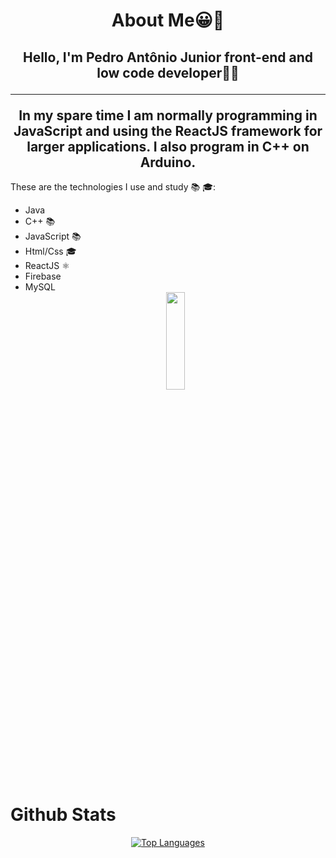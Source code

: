 <h1 align="center">About Me😀👋</h1>
<h2 align="center">Hello, I'm Pedro Antônio Junior front-end and low code developer👨‍💻 <hr>
In my spare time I am normally programming in JavaScript and using the ReactJS framework for larger applications. I also program in C++ on Arduino.</h2>

These are the technologies I use and study 📚 🎓:

<div align="start">
  <ul>
    <li>Java</li>
    <li>C++ 📚</li>
    <li>JavaScript 📚</li>
    <li>Html/Css 🎓</li>
    <li>ReactJS ⚛️</li>
    <li>Firebase</li>
    <li>MySQL</li>
    <div align="center"><img  src="https://github.com/Pedrooaj/Pedrooaj/assets/133423641/dc3994c2-21b4-4fb9-ba43-f53c45433d72" width="25%" height="20%" /></div>
  </ul>  
</div>
  <h1 align="left">Github Stats</h1>
  <div style="display: flex; justify-content: center;"><a align="left" href="https://github.com/Pedrooaj"><img src="https://github-readme-stats.vercel.app/api/top-langs/?username=Pedrooaj&layout=compact" alt="Top Languages" /></a></div>




